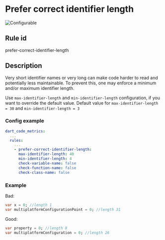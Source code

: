 # Prefer correct identifier length

![Configurable](https://img.shields.io/badge/-configurable-informational)

## Rule id

prefer-correct-identifier-length

## Description

Very short identifier names or very long can make code harder to read and potentially less maintainable. To prevent this, one may enforce a minimum and/or maximum identifier length.


Use `max-identifier-length` and `min-identifier-length` configuration, if you want to override the default value. Default value for `max-identifier-length = 30` and `min-identifier-length = 3` 

### Config example

```yaml
dart_code_metrics:
  ...
  rules:
    ...
    - prefer-correct-identifier-length:
      max-identifier-length: 40
      min-identifier-length: 4
      check-variable-name: false
      check-function-name: false
      check-class-name: false
```

### Example

Bad:

```dart
var x = 0; //length 1
var multiplatformConfigurationPoint = 0; //length 31
```

Good:

```dart
var property = 0; //length 8
var multiplatformConfiguration = 0; //length 26
```

